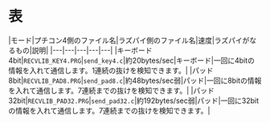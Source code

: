 # 表

|モード|プチコン4側のファイル名|ラズパイ側のファイル名|速度|ラズパイがなるもの|説明|
|---|---|---|---|---|
|キーボード4bit|`RECVLIB_KEY4.PRG`|`send_key4.c`|約20bytes/sec|キーボード|一回に4bitの情報を入れて通信します。1連続の抜けを検知できます。|
|パッド8bit|`RECVLIB_PAD8.PRG`|`send_pad8.c`|約48bytes/sec弱|パッド|一回に8bitの情報を入れて通信します。7連続までの抜けを検知できます。|
|パッド32bit|`RECVLIB_PAD32.PRG`|`send_pad32.c`|約192bytes/sec弱|パッド|一回に32bitの情報を入れて通信します。7連続までの抜けを検知できます。|